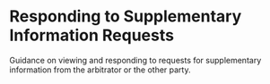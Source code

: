 # Responding to Supplementary Information Requests

Guidance on viewing and responding to requests for supplementary information from the arbitrator or the other party.

